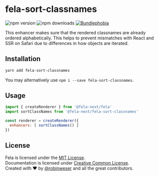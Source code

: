 # fela-sort-classnames

<img alt="npm version" src="https://badge.fury.io/js/fela-sort-classnames.svg"> <img alt="npm downloads" src="https://img.shields.io/npm/dm/fela-sort-classnames.svg"> <a href="https://bundlephobia.com/result?p=fela-sort-classnames@latest"><img alt="Bundlephobia" src="https://img.shields.io/bundlephobia/minzip/fela-sort-classnames.svg"></a>

This enhancer makes sure that the rendered classnames are already ordered alphabetically. This helps to prevent mismatches with React and SSR on Safari due to differences in how objects are iterated.

## Installation
```sh
yarn add fela-sort-classnames
```
You may alternatively use `npm i --save fela-sort-classnames`.

## Usage
```javascript
import { createRenderer } from '@fela-next/fela'
import sortClassNames from '@fela-next/fela-sort-classnames'

const renderer = createRenderer({
  enhancers: [ sortClassNames() ]
})
```
## License
Fela is licensed under the [MIT License](http://opensource.org/licenses/MIT).<br>
Documentation is licensed under [Creative Common License](http://creativecommons.org/licenses/by/4.0/).<br>
Created with ♥ by [@robinweser](http://weser.io) and all the great contributors.
